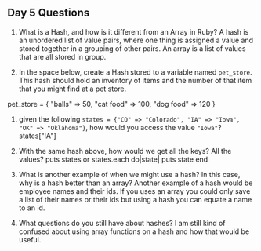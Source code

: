## Day 5 Questions

1. What is a Hash, and how is it different from an Array in Ruby?  A hash is an unordered list of value pairs, where one thing is assigned a value and stored together in a grouping of other pairs.  An array is a list of values that are all stored in group.

1. In the space below, create a Hash stored to a variable named `pet_store`.  This hash should hold an inventory of items and the number of that item that you might find at a pet store.

pet_store = {
  "balls" => 50,
  "cat food" => 100,
  "dog food" => 120
  }

1. given the following `states = {"CO" => "Colorado", "IA" => "Iowa", "OK" => "Oklahoma"}`, how would you access the value `"Iowa"`?
states["IA"]

1. With the same hash above, how would we get all the keys?  All the values?  puts states or
states.each do|state|
  puts state
end

1. What is another example of when we might use a hash?  In this case, why is a hash better than an array?
Another example of a hash would be employee names and their ids.  If you uses an array you could only save a list of their names or their ids but using a hash you can equate a name to an id.


1. What questions do you still have about hashes?
I am still kind of confused about using array functions on a hash and how that would be useful.
